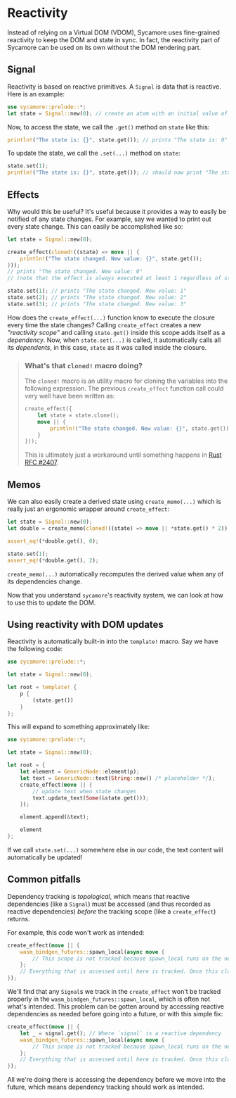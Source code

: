 # Reactivity

Instead of relying on a Virtual DOM (VDOM), Sycamore uses fine-grained reactivity to keep the DOM
and state in sync. In fact, the reactivity part of Sycamore can be used on its own without the DOM
rendering part.

## Signal

Reactivity is based on reactive primitives. A `Signal` is data that is reactive. Here is an example:

```rust
use sycamore::prelude::*;
let state = Signal::new(0); // create an atom with an initial value of 0
```

Now, to access the state, we call the `.get()` method on `state` like this:

```rust
println!("The state is: {}", state.get()); // prints "The state is: 0"
```

To update the state, we call the `.set(...)` method on `state`:

```rust
state.set(1);
println!("The state is: {}", state.get()); // should now print "The state is: 1"
```

## Effects

Why would this be useful? It's useful because it provides a way to easily be notified of any state
changes. For example, say we wanted to print out every state change. This can easily be accomplished
like so:

```rust
let state = Signal::new(0);

create_effect(cloned!((state) => move || {
    println!("The state changed. New value: {}", state.get());
}));
// prints "The state changed. New value: 0"
// (note that the effect is always executed at least 1 regardless of state changes)

state.set(1); // prints "The state changed. New value: 1"
state.set(2); // prints "The state changed. New value: 2"
state.set(3); // prints "The state changed. New value: 3"
```

How does the `create_effect(...)` function know to execute the closure every time the state changes?
Calling `create_effect` creates a new _"reactivity scope"_ and calling `state.get()` inside this
scope adds itself as a _dependency_. Now, when `state.set(...)` is called, it automatically calls
all its _dependents_, in this case, `state` as it was called inside the closure.

> ### What's that `cloned!` macro doing?
>
> The `cloned!` macro is an utility macro for cloning the variables into the following expression.
> The previous `create_effect` function call could very well have been written as:
>
> ```rust
> create_effect({
>     let state = state.clone();
>     move || {
>         println!("The state changed. New value: {}", state.get());
>     }
> }));
> ```
>
> This is ultimately just a workaround until something happens in
> [Rust RFC #2407](https://github.com/rust-lang/rfcs/issues/2407).

## Memos

We can also easily create a derived state using `create_memo(...)` which is really just an ergonomic
wrapper around `create_effect`:

```rust
let state = Signal::new(0);
let double = create_memo(cloned!((state) => move || *state.get() * 2));

assert_eq!(*double.get(), 0);

state.set(1);
assert_eq!(*double.get(), 2);
```

`create_memo(...)` automatically recomputes the derived value when any of its dependencies change.

Now that you understand `sycamore`'s reactivity system, we can look at how to use this to update the
DOM.

## Using reactivity with DOM updates

Reactivity is automatically built-in into the `template!` macro. Say we have the following code:

```rust
use sycamore::prelude::*;

let state = Signal::new(0);

let root = template! {
    p {
        (state.get())
    }
};
```

This will expand to something approximately like:

```rust
use sycamore::prelude::*;

let state = Signal::new(0);

let root = {
    let element = GenericNode::element(p);
    let text = GenericNode::text(String::new() /* placeholder */);
    create_effect(move || {
        // update text when state changes
        text.update_text(Some(&state.get()));
    });

    element.append(&text);

    element
};
```

If we call `state.set(...)` somewhere else in our code, the text content will automatically be
updated!

## Common pitfalls

Dependency tracking is *topological*, which means that reactive dependencies (like a `Signal`) must be accessed (and thus recorded as reactive dependencies) *before* the tracking scope (like a `create_effect`) returns.

For example, this code won't work as intended:

```rust
create_effect(move || {
    wasm_bindgen_futures::spawn_local(async move {
        // This scope is not tracked because spawn_local runs on the next microtask tick (in other words, some time later).
    };
    // Everything that is accessed until here is tracked. Once this closure returns, nothing is tracked.
});
```

We'll find that any `Signal`s we track in the `create_effect` won't be tracked properly in the `wasm_bindgen_futures::spawn_local`, which is often not what's intended. This problem can be gotten around by accessing reactive dependencies as needed before going into a future, or with this simple fix:

```rust
create_effect(move || {
	let _ = signal.get(); // Where `signal` is a reactive dependency
    wasm_bindgen_futures::spawn_local(async move {
        // This scope is not tracked because spawn_local runs on the next microtask tick (in other words, some time later).
    };
    // Everything that is accessed until here is tracked. Once this closure returns, nothing is tracked.
});
```

All we're doing there is accessing the dependency before we move into the future, which means dependency tracking should work as intended.

